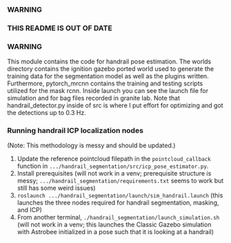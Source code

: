 
### WARNING
### THIS README IS OUT OF DATE
### WARNING

This module contains the code for handrail pose estimation. The worlds directory contains the ignition gazebo ported world used to generate the training data for the segmentation model as well as the plugins written. Furthermore, pytorch_mrcnn contains the training and testing scripts utilized for the mask rcnn. Inside launch you can see the launch file for simulation and for bag files recorded in granite lab. Note that handrail_detector.py inside of src is where I put effort for optimizing and got the detections up to 0.3 Hz.

### Running handrail ICP localization nodes

(Note: This methodology is messy and should be updated.)

1. Update the reference pointcloud filepath in the `pointcloud_callback` function in `.../handrail_segmentation/src/icp_pose_estimator.py`.
2. Install prerequisites (will not work in a venv; prerequisite structure is messy; `.../handrail_segmentation/requirements.txt` seems to work but still has some weird issues)
2. `roslaunch .../handrail_segmentation/launch/sim_handrail.launch` (this launches the three nodes required for handrail segmentation, masking, and ICP)
3. From another terminal, `./handrail_segmentation/launch_simulation.sh` (will not work in a venv; this launches the Classic Gazebo simulation with Astrobee initialized in a pose such that it is looking at a handrail) 
